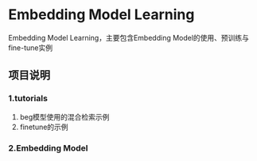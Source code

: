 # Embedding Model Learning
Embedding Model Learning，主要包含Embedding Model的使用、预训练与fine-tune实例



## 项目说明
### 1.tutorials
1. beg模型使用的混合检索示例
2. finetune的示例


### 2.Embedding Model







